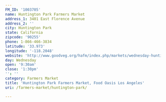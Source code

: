 ```yaml
---
FM_ID: '1003705'
name: Huntington Park Farmers Market
address_1: 3401 East Florence Avenue
address_2: ''
city: Huntington Park
state: California
zipcode: '90255'
phone: 1-866-466-3834
latitude: '33.973'
longitude: '-118.2048'
website: 'http://www.goodveg.org/hafm/index.php/markets/wednesday-huntington-park'
day: Wednesday
open: '9:30am'
close: '1:30pm'
'': ''
category: Farmers Market
title: 'Huntington Park Farmers Market, Food Oasis Los Angeles'
uri: /farmers-market/huntington-park/

---
```

